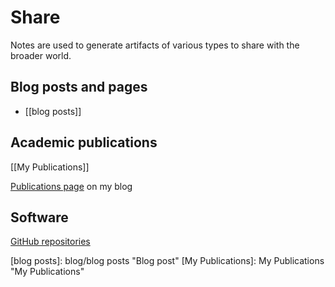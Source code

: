 # Share

Notes are used to generate artifacts of various types to share with the broader world.

## Blog posts and pages

- [[blog posts]]

## Academic publications

[[My Publications]]

[Publications page](https://djon.es/blog/publications/) on my blog

## Software

[GitHub repositories](https://github.com/djplaner?tab=repositories)

[//begin]: # "Autogenerated link references for markdown compatibility"
[blog posts]: blog/blog posts "Blog post"
[My Publications]: My Publications "My Publications"
